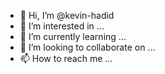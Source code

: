 - 👋 Hi, I’m @kevin-hadid
- 👀 I’m interested in ...
- 🌱 I’m currently learning ...
- 💞️ I’m looking to collaborate on ...
- 📫 How to reach me ...

<!---
kevin-hadid/kevin-hadid is a ✨ special ✨ repository because its `README.md` (this file) appears on your GitHub profile.
You can click the Preview link to take a look at your changes.
--->
